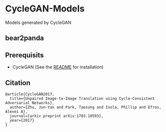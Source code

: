 # CycleGAN-Models
Models generated by CycleGAN

## bear2panda


## Prerequisits
 * CycleGAN (See the [README](https://github.com/junyanz/CycleGAN) for installation)

## Citation
```
@article{CycleGAN2017,
  title={Unpaired Image-to-Image Translation using Cycle-Consistent Adversarial Networks},
  author={Zhu, Jun-Yan and Park, Taesung and Isola, Phillip and Efros, Alexei A},
  journal={arXiv preprint arXiv:1703.10593},
  year={2017}
}
```
